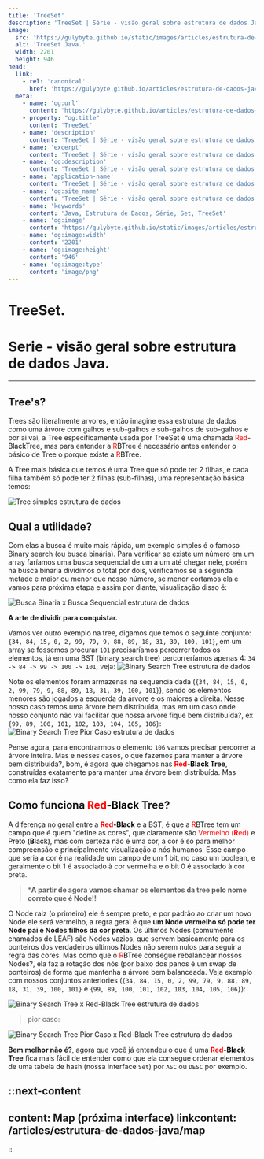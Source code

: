 ```yaml
---
title: 'TreeSet'
description: 'TreeSet | Série - visão geral sobre estrutura de dados Java.'
image:
  src: 'https://gulybyte.github.io/static/images/articles/estrutura-de-dados-java/binary-search-tree-pior-caso-x-red-black-tree.png'
  alt: 'TreeSet Java.'
  width: 2201
  height: 946
head:
  link:
    - rel: 'canonical'
      href: 'https://gulybyte.github.io/articles/estrutura-de-dados-java'
  meta:
    - name: 'og:url'
      content: 'https://gulybyte.github.io/articles/estrutura-de-dados-java'
    - property: "og:title"
      content: 'TreeSet'
    - name: 'description'
      content: 'TreeSet | Série - visão geral sobre estrutura de dados Java.'
    - name: 'excerpt'
      content: 'TreeSet | Série - visão geral sobre estrutura de dados Java.'
    - name: 'og:description'
      content: 'TreeSet | Série - visão geral sobre estrutura de dados Java.'
    - name: 'application-name'
      content: 'TreeSet | Série - visão geral sobre estrutura de dados Java.'
    - name: 'og:site_name'
      content: 'TreeSet | Série - visão geral sobre estrutura de dados Java.'
    - name: 'keywords'
      content: 'Java, Estrutura de Dados, Série, Set, TreeSet'
    - name: 'og:image'
      content: 'https://gulybyte.github.io/static/images/articles/estrutura-de-dados-java/binary-search-tree-pior-caso-x-red-black-tree.png'
    - name: 'og:image:width'
      content: '2201'
    - name: 'og:image:height'
      content: '946'
    - name: 'og:image:type'
      content: 'image/png'
---
```


# TreeSet.

<h1 style="text-align: left; padding: 0em 0em !important; font-size: 2em">Serie - visão geral sobre estrutura de dados Java.</h1>

---

## Tree's?

Trees são literalmente arvores, então imagine essa estrutura de dados como uma árvore com galhos e sub-galhos e sub-galhos de sub-galhos e por ai vai, a Tree especificamente usada por TreeSet é uma chamada <span style="color: red;">Red</span>-<span style="color: black;">Black</span>Tree, mas para entender a <span style="color: red;">R</span><span style="color: black;">B</span>Tree é necessário antes entender o básico de Tree o porque existe a <span style="color: red;">R</span><span style="color: black;">B</span>Tree.

A Tree mais básica que temos é uma Tree que só pode ter 2 filhas, e cada filha também só pode ter 2 filhas (sub-filhas), uma representação básica temos:

![Tree simples estrutura de dados](/static/images/articles/estrutura-de-dados-java/tree-classica.png)

## Qual a utilidade?

Com elas a busca é muito mais rápida, um exemplo simples é o famoso Binary search (ou busca binária). Para verificar se existe um número em um array faríamos uma busca sequencial de um a um até chegar nele, porém na busca binaria dividimos o total por dois, verificamos se a segunda metade e maior ou menor que nosso número, se menor cortamos ela e vamos para próxima etapa e assim por diante, visualização disso é:

![Busca Binaria x Busca Sequencial estrutura de dados](/static/images/articles/estrutura-de-dados-java/busca-binaria-x-busca-sequencial.gif)

**A arte de dividir para conquistar.**

Vamos ver outro exemplo na tree, digamos que temos o seguinte conjunto: `{34, 84, 15, 0, 2, 99, 79, 9, 88, 89, 18, 31, 39, 100, 101}`, em um array se fossemos procurar `101` precisaríamos percorrer todos os elementos, já em uma BST (binary search tree) percorreríamos apenas 4: `34 -> 84 -> 99 -> 100 -> 101`, veja:
![Binary Search Tree estrutura de dados](/static/images/articles/estrutura-de-dados-java/binary-search-tree.png)

Note os elementos foram armazenas na sequencia dada (`{34, 84, 15, 0, 2, 99, 79, 9, 88, 89, 18, 31, 39, 100, 101}`), sendo os elementos menores são jogados a esquerda da árvore e os maiores a direita. Nesse nosso caso temos uma árvore bem distribuída, mas em um caso onde nosso conjunto não vai facilitar que nossa arvore fique bem distribuída?, ex `{99, 89, 100, 101, 102, 103, 104, 105, 106}`:
![Binary Search Tree Pior Caso estrutura de dados](/static/images/articles/estrutura-de-dados-java/binary-search-tree-pior-caso.png)

Pense agora, para encontrarmos o elemento `106` vamos precisar percorrer a árvore inteira. Mas e nesses casos, o que fazemos para manter a árvore bem distribuída?, bom, é agora que chegamos nas **<span style="color: red;">Red</span>-<span style="color: black;">Black</span> Tree**, construídas exatamente para manter uma árvore bem distribuída. Mas como ela faz isso?

## Como funciona <span style="color: red;">Red</span>-<span style="color: black;">Black</span> Tree?

A diferença no geral entre a **<span style="color: red;">Red</span>-<span style="color: black;">Black</span>** e a BST, é que a <span style="color: red;">R</span><span style="color: black;">B</span>Tree tem um campo que é quem "define as cores", que claramente são <span style="color: red;">Vermelho (**R**ed)</span> e <span style="color: black;">Preto (**B**lack)</span>, mas com certeza não é uma cor, a cor é só para melhor compreensão e principalmente visualização a nós humanos. Esse campo que seria a cor é na realidade um campo de um 1 bit, no caso um boolean, e geralmente o bit 1 é associado à cor vermelha e o bit 0 é associado à cor preta.

> ***A partir de agora vamos chamar os elementos da tree pelo nome correto que é Node!!**

O Node raiz (o primeiro) ele é sempre preto, e por padrão ao criar um novo Node ele será vermelho, a regra geral é que **um Node vermelho só pode ter Node pai e Nodes filhos da cor preta**. Os últimos Nodes (comumente chamados de LEAF) são Nodes vazios, que servem basicamente para os ponteiros dos verdadeiros últimos Nodes não serem nulos para seguir a regra das cores. Mas como que o <span style="color: red;">R</span><span style="color: black;">B</span>Tree consegue rebalancear nossos Nodes?, ela faz a rotação dos nós (por baixo dos panos é um swap de ponteiros) de forma que mantenha a árvore bem balanceada. Veja exemplo com nossos conjuntos anteriories (`{34, 84, 15, 0, 2, 99, 79, 9, 88, 89, 18, 31, 39, 100, 101}` e `{99, 89, 100, 101, 102, 103, 104, 105, 106}`):

![Binary Search Tree x Red-Black Tree estrutura de dados](/static/images/articles/estrutura-de-dados-java/binary-search-tree-x-red-black-tree.png)

> pior caso:

![Binary Search Tree Pior Caso x Red-Black Tree estrutura de dados](/static/images/articles/estrutura-de-dados-java/binary-search-tree-pior-caso-x-red-black-tree.png)

**Bem melhor não é?**, agora que você já entendeu o que é uma **<span style="color: red;">Red</span>-<span style="color: black;">Black</span> Tree** fica mais fácil de entender como que ela consegue ordenar elementos de uma tabela de hash (nossa interface `Set`) por `ASC` ou `DESC` por exemplo.

::next-content
---
content: Map (próxima interface)
linkcontent: /articles/estrutura-de-dados-java/map
---
::
